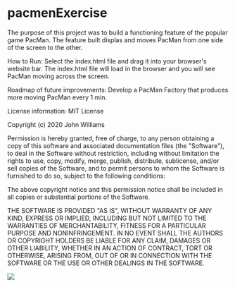 # pacmenExercise

The purpose of this project was to build a functioning feature of the popular game PacMan. The feature built displas and moves PacMan from one side of the screen to the other. 


How to Run: Select the index.html file and drag it into your browser's website bar. The index.html file will load in the browser and you will see PacMan moving across the screen. 

Roadmap of future improvements: Develop a PacMan Factory that produces more moving PacMan every 1 min. 

License information: MIT License

Copyright (c) 2020 John Williams

Permission is hereby granted, free of charge, to any person obtaining a copy
of this software and associated documentation files (the "Software"), to deal
in the Software without restriction, including without limitation the rights
to use, copy, modify, merge, publish, distribute, sublicense, and/or sell
copies of the Software, and to permit persons to whom the Software is
furnished to do so, subject to the following conditions:

The above copyright notice and this permission notice shall be included in all
copies or substantial portions of the Software.

THE SOFTWARE IS PROVIDED "AS IS", WITHOUT WARRANTY OF ANY KIND, EXPRESS OR
IMPLIED, INCLUDING BUT NOT LIMITED TO THE WARRANTIES OF MERCHANTABILITY,
FITNESS FOR A PARTICULAR PURPOSE AND NONINFRINGEMENT. IN NO EVENT SHALL THE
AUTHORS OR COPYRIGHT HOLDERS BE LIABLE FOR ANY CLAIM, DAMAGES OR OTHER
LIABILITY, WHETHER IN AN ACTION OF CONTRACT, TORT OR OTHERWISE, ARISING FROM,
OUT OF OR IN CONNECTION WITH THE SOFTWARE OR THE USE OR OTHER DEALINGS IN THE
SOFTWARE.

<img src="PacMan1.png">
